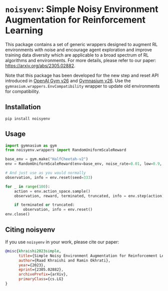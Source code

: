 # `noisyenv`: Simple Noisy Environment Augmentation for Reinforcement Learning

This package contains a set of generic wrappers designed to augment RL environments with noise and encourage agent exploration and improve training data diversity which are applicable to a broad spectrum of RL algorithms and environments. For more details, please refer to our paper: https://arxiv.org/abs/2305.02882.

Note that this package has been developed for the new step and reset API introduced in [OpenAI Gym v26](https://github.com/openai/gym/releases/tag/0.26.2) and [Gymnasium v26](https://gymnasium.farama.org/content/migration-guide/). Use the `gymnasium.wrappers.EnvCompatibility` wrapper to update old environments for compatibility. 

## Installation

```shell
pip install noisyenv
```

## Usage

```python
import gymnasium as gym
from noisyenv.wrappers import RandomUniformScaleReward

base_env = gym.make("HalfCheetah-v2")
env = RandomUniformScaleReward(env=base_env, noise_rate=0.01, low=0.9, high=1.1)

# And just use as you would normally
observation, info = env.reset(seed=333)

for _ in range(100):
    action = env.action_space.sample()
    observation, reward, terminated, truncated, info = env.step(action)

    if terminated or truncated:
        observation, info = env.reset()
env.close()
```


## Citing noisyenv
If you use `noisyenv` in your work, please cite our paper:

```bibtex
@misc{khraishi2023simple,
      title={Simple Noisy Environment Augmentation for Reinforcement Learning}, 
      author={Raad Khraishi and Ramin Okhrati},
      year={2023},
      eprint={2305.02882},
      archivePrefix={arXiv},
      primaryClass={cs.LG}
}
```